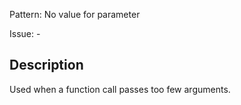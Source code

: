 Pattern: No value for parameter

Issue: -

## Description

Used when a function call passes too few arguments.